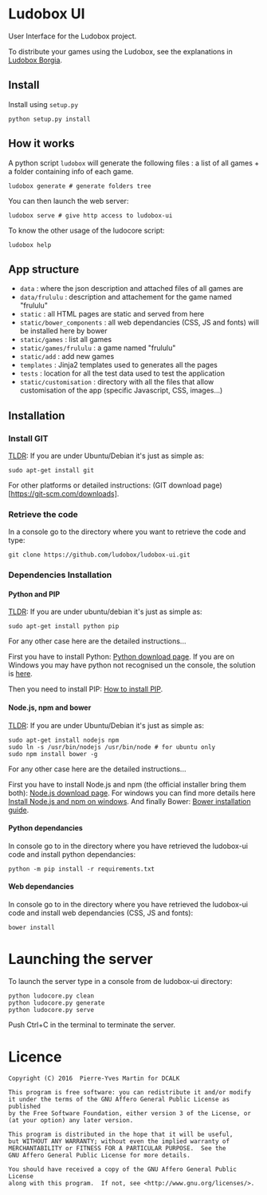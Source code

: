 # Ludobox UI

User Interface for the Ludobox project.

To distribute your games using the Ludobox, see the explanations in [Ludobox Borgia](https://github.com/ludobox/ludobox-borgia).

## Install

Install using ```setup.py```

    python setup.py install

## How it works

A python script ```ludobox``` will generate the following files : a list of all games + a folder containing info of each game.

    ludobox generate # generate folders tree

You can then launch the web server:

    ludobox serve # give http access to ludobox-ui

To know the other usage of the ludocore script:

    ludobox help


## App structure

* ```data``` : where the json description and attached files of all games are
* ```data/frululu``` : description and attachement for the game named "frululu"
* ```static``` : all HTML pages are static and served from here
* ```static/bower_components``` : all web dependancies (CSS, JS and fonts) will
  be installed here by bower
* ```static/games``` : list all games
* ```static/games/frululu``` : a game named "frululu"
* ```static/add``` : add new games
* ```templates``` : Jinja2 templates used to generates all the pages
* ```tests``` : location for all the test data used to test the application
* ```static/customisation``` : directory with all the files that allow customisation of the app (specific Javascript, CSS, images...)

## Installation

### Install GIT

[TLDR](https://fr.wiktionary.org/wiki/TLDR): If you are under Ubuntu/Debian it's just as simple as:

    sudo apt-get install git

For other platforms or detailed instructions: (GIT download page)[https://git-scm.com/downloads].

### Retrieve the code

In a console go to the directory where you want to retrieve the code and type:

    git clone https://github.com/ludobox/ludobox-ui.git

### Dependencies Installation

#### Python and PIP

[TLDR](https://fr.wiktionary.org/wiki/TLDR): If you are under ubuntu/debian it's just as simple as:

    sudo apt-get install python pip

For any other case here are the detailed instructions...

First you have to install Python: [Python download page](https://www.python.org/downloads/). If you are on Windows you may have python not recognised un the console, the solution is [here](https://stackoverflow.com/questions/6318156/adding-python-path-on-windows-7).

Then you need to install PIP: [How to install PIP](https://pip.pypa.io/en/stable/installing/).

#### Node.js, npm and bower

[TLDR](https://fr.wiktionary.org/wiki/TLDR): If you are under Ubuntu/Debian it's just as simple as:

    sudo apt-get install nodejs npm
    sudo ln -s /usr/bin/nodejs /usr/bin/node # for ubuntu only
    sudo npm install bower -g

For any other case here are the detailed instructions...

First you have to install Node.js and npm (the official installer bring them both): [Node.js download page](https://nodejs.org/en/download/). For windows you can find more details here [Install Node.js and npm on windows](http://blog.teamtreehouse.com/install-node-js-npm-windows).
And finally Bower: [Bower installation guide](https://bower.io/#install-bower).

#### Python dependancies

In console go to in the directory where you have retrieved the ludobox-ui code and install python dependancies:

    python -m pip install -r requirements.txt

#### Web dependancies

In console go to in the directory where you have retrieved the ludobox-ui code and install web dependancies (CSS, JS and fonts):

    bower install

# Launching the server

To launch the server type in a console from de ludobox-ui directory:

    python ludocore.py clean
    python ludocore.py generate
    python ludocore.py serve

Push Ctrl+C in the terminal to terminate the server.

# Licence

    Copyright (C) 2016  Pierre-Yves Martin for DCALK

    This program is free software: you can redistribute it and/or modify
    it under the terms of the GNU Affero General Public License as published
    by the Free Software Foundation, either version 3 of the License, or
    (at your option) any later version.

    This program is distributed in the hope that it will be useful,
    but WITHOUT ANY WARRANTY; without even the implied warranty of
    MERCHANTABILITY or FITNESS FOR A PARTICULAR PURPOSE.  See the
    GNU Affero General Public License for more details.

    You should have received a copy of the GNU Affero General Public License
    along with this program.  If not, see <http://www.gnu.org/licenses/>.